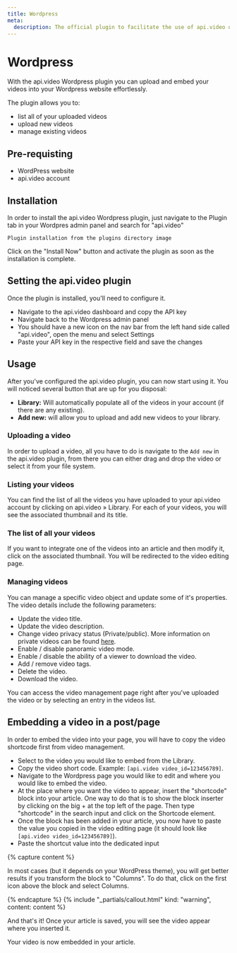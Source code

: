 ```yaml
---
title: Wordpress
meta: 
  description: The official plugin to facilitate the use of api.video on your WordPress website through uploading, embedding, listing, and managing your videos.
---
```


# Wordpress

With the api.video Wordpress plugin you can upload and embed your videos into your Wordpress website effortlessly.

The plugin allows you to:

- list all of your uploaded videos
- upload new videos
- manage existing videos

## Pre-requisting

- WordPress website
- api.video account

## Installation

In order to install the api.video Wordpress plugin, just navigate to the Plugin tab in your Wordpres admin panel and search for "api.video"

`Plugin installation from the plugins directory image`

Click on the "Install Now" button and activate the plugin as soon as the installation is complete.

## Setting the api.video plugin

Once the plugin is installed, you'll need to configure it. 

- Navigate to the api.video dashboard and copy the API key
- Navigate back to the Wordpress admin panel
- You should have a new icon on the nav bar from the left hand side called "api.video", open the menu and select Settings
- Paste your API key in the respective field and save the changes 

## Usage

After you've configured the api.video plugin, you can now start using it. You will noticed several button that are up for you disposal:

- **Library:** Will automatically populate all of the videos in your account (if there are any existing).
- **Add new:** will allow you to upload and add new videos to your library.

### Uploading a video

In order to upload a video, all you have to do is navigate to the `Add new` in the api.video plugin, from there you can either drag and drop the video or select it from your file system.

### Listing your videos

You can find the list of all the videos you have uploaded to your api.video account by clicking on api.video » Library. For each of your videos, you will see the associated thumbnail and its title.

### The list of all your videos

If you want to integrate one of the videos into an article and then modify it, click on the associated thumbnail. You will be redirected to the video editing page.

### Managing videos

You can manage a specific video object and update some of it's properties. The video details include the following parameters:

- Update the video title.
- Update the video description.
- Change video privacy status (Private/public). More information on private videos can be found [here](../../delivery-analytics/video-privacy-access-management.md).
- Enable / disable panoramic video mode.
- Enable / disable the ability of a viewer to download the video.
- Add / remove video tags.
- Delete the video.
- Download the video.

You can access the video management page right after you've uploaded the video or by selecting an entry in the videos list.

## Embedding a video in a post/page

In order to embed the video into your page, you will have to copy the video shortcode first from video management. 

- Select to the video you would like to embed from the Library.
- Copy the video short code. Example: `[api.video video_id=123456789]`.
- Navigate to the Wordpress page you would like to edit and where you would like to embed the video.
- At the place where you want the video to appear, insert the "shortcode" block into your article. One way to do that is to show the block inserter by clicking on the big + at the top left of the page. Then type "shortcode" in the search input and click on the Shortcode element.
- Once the block has been added in your article, you now have to paste the value you copied in the video editing page (it should look like `[api.video video_id=123456789]`).
- Paste the shortcut value into the dedicated input

{% capture content %}

In most cases (but it depends on your WordPress theme), you will get better results if you transform the block to "Columns". To do that, click on the first icon above the block and select Columns.

{% endcapture %}
{% include "_partials/callout.html" kind: "warning", content: content %}

And that's it! Once your article is saved, you will see the video appear where you inserted it.

Your video is now embedded in your article.
